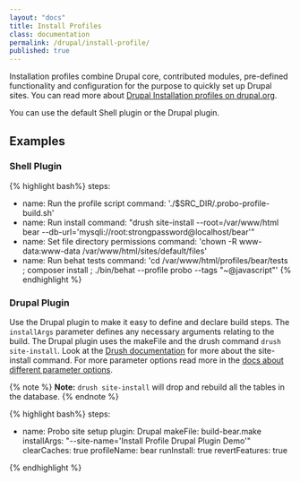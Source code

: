 ```yaml
---
layout: "docs"
title: Install Profiles
class: documentation
permalink: /drupal/install-profile/
published: true
---
```


Installation profiles combine Drupal core, contributed modules, pre-defined functionality and configuration for the purpose to quickly set up Drupal sites. You can read more about [Drupal Installation profiles on drupal.org](https://www.drupal.org/project/project_distribution).

You can use the default Shell plugin or the Drupal plugin.

## Examples

### Shell Plugin
{% highlight bash%}
steps:
  - name: Run the profile script
    command: './$SRC_DIR/.probo-profile-build.sh'
  - name: Run install
    command: "drush site-install --root=/var/www/html bear --db-url='mysqli://root:strongpassword@localhost/bear'"
  - name: Set file directory permissions
    command: 'chown -R www-data:www-data /var/www/html/sites/default/files'
  - name: Run behat tests
    command: 'cd /var/www/html/profiles/bear/tests ; composer install ; ./bin/behat --profile probo --tags "~@javascript"'
{% endhighlight %}

### Drupal Plugin

Use the Drupal plugin to make it easy to define and declare build steps. The `installArgs` parameter defines any necessary arguments relating to the build. The Drupal plugin uses the makeFile and the drush command `drush site-install`. Look at the [Drush documentation](http://drushcommands.com/drush-7x/core/site-install/) for more about the site-install command. For more parameter options read more in the [docs about different parameter options](/plugins/drupal-plugin/).

{% note %}
**Note:** `drush site-install` will drop and rebuild all the tables in the database.
{% endnote %}

{% highlight bash%}
steps:
  - name: Probo site setup
    plugin: Drupal
    makeFile: build-bear.make
    installArgs: "--site-name='Install Profile Drupal Plugin Demo'"
    clearCaches: true
    profileName: bear
    runInstall: true
    revertFeatures: true

{% endhighlight %}
